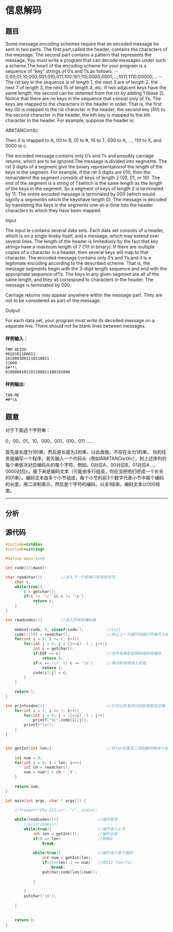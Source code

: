 # 信息解码

## 题目

Some message encoding schemes require that an encoded message be sent in two parts. The first part,called the header, contains the characters of the message. The second part contains a pattern that represents the message. You must write a program that can decode messages under such a scheme.The heart of the encoding scheme for your program is a sequence of “key” strings of 0’s and 1’s as 
follows:
···
0;00;01;10;000;001;010;011;100;101;110;0000;0001;…;1011;1110;00000;…
···
The rst key in the sequence is of length 1, the next 3 are of length 2, the next 7 of length 3, the next 15 of length 4, etc. If two adjacent keys have the same length, the second can be obtained from the rst by adding 1 (base 2). Notice that there are no keys in the sequence that consist only of 1’s. The keys are mapped to the characters in the header in order. That is, the first key (0) is mapped to the rst character in the header, the second key (00) to the second character in the header, the kth key is mapped to the kth character in the header. For example, suppose the header is:

AB#TANCnrtXc

Then 0 is mapped to A, 00 to B, 01 to #, 10 to T, 000 to A, …, 110 to X, and 0000 to c.

The encoded message contains only 0’s and 1’s and possibly carriage returns, which are to be ignored.The message is divided into segments. The rst 3 digits of a segment give the binary representationof the length of the keys in the segment. For example, if the rst 3 digits are 010, then the remainderof the segment consists of keys of length 2 (00, 01, or 10). The end of the segment is a string of 1’swhich is the same length as the length of the keys in the segment. So a segment of keys of length 2 is terminated by 11. The entire encoded message is terminated by 000 (which would signify a segmentin which the keyshave length 0). The message is decoded by translating the keys in the segments one-at-a-time into the header characters to which they have been mapped.

Input

The input le contains several data sets. Each data set consists of a header, which is on a single lineby itself, and a message, which may extend over several lines. The length of the header is limitedonly by the fact that key strings have a maximum length of 7 (111 in binary). If there are multiple copies of a character in a header, then several keys will map to that character. The encoded message contains only 0’s and 1’s,and it is a legitimate encoding according to the described scheme. That is, the message segments begin with the 3-digit length sequence and end with the appropriate sequence of1’s. The keys in any given segment are all of the same length, and they all correspond to characters in the header. The message is terminated by 000.

Carriage returns may appear anywhere within the message part. They are not to be considered as part of the message.

Output

For each data set, your program must write its decoded message on a separate line. There should not be blank lines between messages.

#### 样例输入：
```
TNM AEIOU 
0010101100011 
1010001001110110011 
11000 
$#**\ 
0100000101101100011100101000
```
#### 样例输出:
```
TAN ME 
##*\$
```

## 题意
对于下面这个字符串： 

0，00，01，10，000，001，010，011……. 

首先是长度为1的串，然后是长度为2的串，以此类推。不存在全为1的串。 
你的任务是编写一个程序。首先输入一个代码头（例如AB#TANCnrtXc），则上述序列的每个串依次对应编码头的每个字符。例如，0对应A，00对应B，01对应#…，0000对应c。接下来是编码文本（可能由多行组成，你应当把他们拼成一个长长的01串）。编码文本由多个小节组成，每个小节的前3个数字代表小节中每个编码的长度，用二进制表示，然后是个字符的编码，以全1结束。编码文本以000结束。

------

## 分析



## 源代码

```cpp
#include<cstdio>
#include<cstring>

#define maxn 1<<8

int code[8][maxn];

char readchar(){		//读入下一个非换行符号的字符 
	char c;
	while(true){
		c = getchar();
		if(c != '\r' && c != '\n')
			return c; 
	}
}

int readcodes(){		//读入所有的编码串 
	
	memset(code, 0, sizeof(code));			//init 
	code[1][0] = readchar();				//防止上一次循环的换行符被代入编码串 
	for(int i = 2; i <= 7; i++){
		for(int j = 0; j < (1<<i) -1 ; j++){
			int c = getchar();
			if(EOF == c)					//文件末尾即说明完成所有循环 
				return 0;
			if(c == '\r' || c == '\n')		//换行即说明读入完成 
				return 1;
			code[i][j] = c;
		}
	}
	
	return 1;
}

int printcodes(){							//打印出所有的代码检查是否正确 
	for(int i = 1; i <= 7; i++){
		for(int j = 0; j < (1<<i) -1 ; j++)
			printf("%c",code[i][j]);
		printf("\n");
	}
}


int getInt(int len){						//将len长度的二进制数转换成十进制整数 
	
	int num = 0;
	for(int i = 0; i < len; i++){
		int ch = readchar();
		num = num*2 + ch - '0';
	}
	
	return num;
}

int main(int argc, char * argv[]) {
	
	//freopen("UVa 213.in", "r", stdin);

	while(readcodes()){					//循环题目 
		//printcodes();
		while(true){					//循环读入小节 
			int len = getInt(3);		//编码长度 
			if(0 == len)				//即000 
				break;
			
			while(true){				//循环读入每个编码 
				int num = getInt(len);
				if((1<<len)-1 == num)	//即111（len个1） 
					break;
				putchar(code[len][num]);
				
			}
			
		}
		putchar('\n');
		
	}
	
	
	return 0;
}

```
